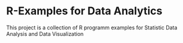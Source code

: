 # R-Examples for Data Analytics


This project is a collection of R programm examples for Statistic Data Analysis and Data Visualization

